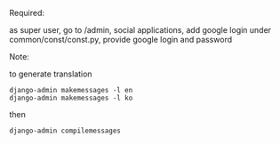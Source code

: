 Required:

as super user, go to /admin, social applications, add google login
under common/const/const.py, provide google login and password

Note:

to generate translation

```
django-admin makemessages -l en
django-admin makemessages -l ko
```

then

```
django-admin compilemessages
```
